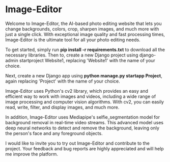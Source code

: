 # Image-Editor
Welcome to Image-Editor, the AI-based photo editing website that lets you change backgrounds, colors, crop, sharpen images, and much more with just a single click. With exceptional image quality and fast processing times, Image-Editor is the ultimate tool for all your photo editing needs.

To get started, simply run **pip install -r requirements.txt** to download all the necessary libraries. Then to, create a new Django project using django-admin startproject Website1, replacing 'Website1' with the name of your choice.

Next, create a new Django app using **python manage.py startapp Project**, again replacing 'Project' with the name of your choice.

Image-Editor uses Python's cv2 library, which provides an easy and efficient way to work with images and videos, including a wide range of image processing and computer vision algorithms. With cv2, you can easily read, write, filter, and display images, and much more.

In addition, Image-Editor uses Mediapipe's selfie_segmentation model for background removal in real-time video streams. This advanced model uses deep neural networks to detect and remove the background, leaving only the person's face and any foreground objects.

I would like to invite you to try out Image-Editor and contribute to the project. Your feedback and bug reports are highly appreciated and will help me improve the platform.
